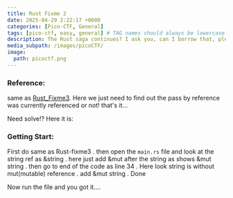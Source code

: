 ```yaml
---
title: Rust Fixme 2
date: 2025-04-29 2:22:17 +0600
categories: [Pico-CTF, General]
tags: [pico-ctf, easy, general] # TAG names should always be lowercase
description: The Rust saga continues? I ask you, can I borrow that, pleeeeeaaaasseeeee?
media_subpath: /images/picoCTF/
image:
  path: picoctf.png
---
```


### Reference: 

same as [Rust_Fixme3](2025-04-28-Rust_Fixme3_picoCTF.md). Here we just need to  find out the pass by reference was currently referenced or not! that's it...

Need solve!? Here it is: 

### Getting Start:

First do same as Rust-fixme3 . then open the ``main.rs`` file and look at the string ref as &string . here just add &mut after the string as shows &mut string . then go to end of the code as line 34 . Here look string is without mut(mutable) reference . add &mut string   . Done 

Now run the file and you got it....


